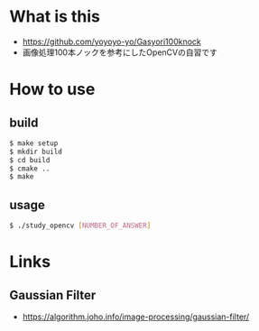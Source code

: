 # What is this
- https://github.com/yoyoyo-yo/Gasyori100knock
- 画像処理100本ノックを参考にしたOpenCVの自習です

# How to use

## build

```sh
$ make setup
$ mkdir build
$ cd build
$ cmake ..
$ make
```

## usage

```sh
$ ./study_opencv [NUMBER_OF_ANSWER]
```

# Links

## Gaussian Filter
- https://algorithm.joho.info/image-processing/gaussian-filter/

<!-- end of file {{{1
vim:ft=markdown:et:nowrap:fdm=marker
-->
